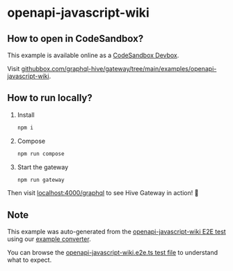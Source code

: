 # openapi-javascript-wiki

## How to open in CodeSandbox?

This example is available online as a [CodeSandbox Devbox](https://codesandbox.io/docs/learn/devboxes/overview).

Visit [githubbox.com/graphql-hive/gateway/tree/main/examples/openapi-javascript-wiki](https://githubbox.com/graphql-hive/gateway/tree/main/examples/openapi-javascript-wiki).

## How to run locally?

1. Install
   ```sh
   npm i
   ```
1. Compose
   ```sh
   npm run compose
   ```
1. Start the gateway
   ```sh
   npm run gateway
   ```

Then visit [localhost:4000/graphql](http://localhost:4000/graphql) to see Hive Gateway in action! 🚀

## Note

This example was auto-generated from the [openapi-javascript-wiki E2E test](/e2e/openapi-javascript-wiki) using our [example converter](/internal/examples).

You can browse the [openapi-javascript-wiki.e2e.ts test file](/e2e/openapi-javascript-wiki/openapi-javascript-wiki.e2e.ts) to understand what to expect.
